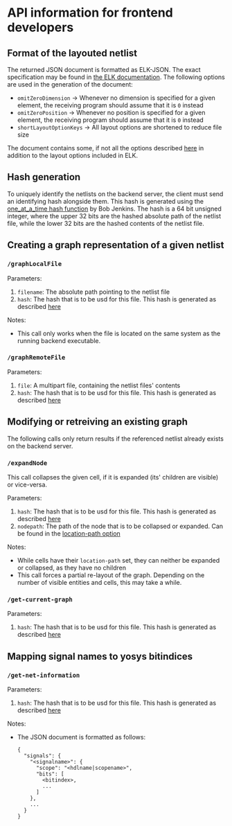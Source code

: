 # API information for frontend developers

## Format of the layouted netlist
The returned JSON document is formatted as ELK-JSON. The exact specification may be found
in [the ELK documentation](https://eclipse.dev/elk/documentation/tooldevelopers/graphdatastructure/jsonformat.html). The
following options are used in the generation of the document:

- `omitZeroDimension` &#x2192; Whenever no dimension is specified for a given element, the receiving program should
  assume that it is `0` instead
- `omitZeroPosition` &#x2192; Whenever no position is specified for a given element, the receiving program should assume
  that it is `0` instead
- `shortLayoutOptionKeys` &#x2192; All layout options are shortened to reduce file size

The document contains some, if not all the options described [here](/docs/developer_guide/netlist_viewer/extra_layout_options.md) in addition to the layout options included in ELK.

## Hash generation

To uniquely identify the netlists on the backend server, the client must send an identifying hash alongside them.
This hash is generated using the [one_at_a_time hash function](https://en.wikipedia.org/wiki/Jenkins_hash_function#one_at_a_time) by Bob Jenkins.
The hash is a 64 bit unsigned integer, where the upper 32 bits are the hashed absolute path of the netlist file, while the lower 32 bits are the hashed contents of the netlist file.

## Creating a graph representation of a given netlist

### `/graphLocalFile`

Parameters:
1. `filename`: The absolute path pointing to the netlist file
2. `hash`: The hash that is to be usd for this file. This hash is generated as described [here](#hash-generation)

Notes:
- This call only works when the file is located on the same system as the running backend executable.

### `/graphRemoteFile`

Parameters:
1. `file`: A multipart file, containing the netlist files' contents
2. `hash`: The hash that is to be usd for this file. This hash is generated as described [here](#hash-generation)

## Modifying or retreiving an existing graph

The following calls only return results if the referenced netlist already exists on the backend server.

### `/expandNode`

This call collapses the given cell, if it is expanded (its' children are visible) or vice-versa.

Parameters:
1. `hash`: The hash that is to be usd for this file. This hash is generated as described [here](#hash-generation)
2. `nodepath`: The path of the node that is to be collapsed or expanded. Can be found in the [location-path option](/docs/developer_guide/netlist_viewer/extra_layout_options.md#dethkoelnfentwumsnetlistbackendlocation-path)

Notes:
- While cells have their `location-path` set, they can neither be expanded or collapsed, as they have no children
- This call forces a partial re-layout of the graph. Depending on the number of visible entities and cells, this may take a while.

### `/get-current-graph`

Parameters:
1. `hash`: The hash that is to be usd for this file. This hash is generated as described [here](#hash-generation)

## Mapping signal names to yosys bitindices

### `/get-net-information`

Parameters:
1. `hash`: The hash that is to be usd for this file. This hash is generated as described [here](#hash-generation)

Notes: 
- The JSON document is formatted as follows:

  ```
  {
    "signals": {
      "<signalname>": {
        "scope": "<hdlname|scopename>",
        "bits": [
          <bitindex>,
          ...
        ]
      },
      ...
    }
  }
  ```